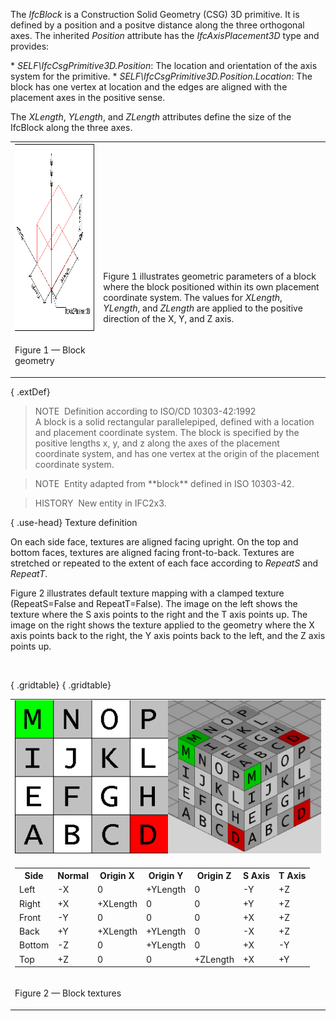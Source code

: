 The _IfcBlock_ is a Construction Solid Geometry (CSG) 3D primitive. It is defined by a position and a positve distance along the three orthogonal axes. The inherited _Position_ attribute has the _IfcAxisPlacement3D_ type and provides:

\* _SELF\IfcCsgPrimitive3D.Position_: The location and orientation of the axis system for the primitive.
\* _SELF\IfcCsgPrimitive3D.Position.Location_: The block has one vertex at location and the edges are aligned with the placement axes in the positive sense.

The _XLength_, _YLength_, and _ZLength_ attributes define the size of the IfcBlock along the three axes.

<table cellpadding="2" cellspacing="2" summary="block geometry">
<tr>
<td><img alt="block" src="../../../../../../figures/ifcblock-layout1.png" border="0" height="300" width="400"></td>
<td style="vertical-align:bottom;">
<p class="small">Figure 1 illustrates geometric parameters of a block where the block positioned within its own placement
coordinate system. The values for <em>XLength</em>, <em>YLength</em>, and <em>ZLength</em> are applied to the positive
direction of the X, Y, and Z axis.</p>
</td>
</tr>
<tr>
<td>
<p class="figure">Figure 1 &mdash; Block geometry</p>
</td>
<td>&nbsp;</td>
</tr>
</table>



{ .extDef}
> NOTE&nbsp; Definition according to ISO/CD 10303-42:1992  
> A block is a solid rectangular parallelepiped, defined with a location and placement coordinate system. The block is specified by the positive lengths x, y, and z along the axes of the placement coordinate system, and has one vertex at the origin of the placement coordinate system.

> NOTE&nbsp; Entity adapted from \*\*block\*\* defined in ISO 10303-42.

> HISTORY&nbsp; New entity in IFC2x3.

{ .use-head}
Texture definition

On each side face, textures are aligned facing upright. On the top and bottom faces, textures are aligned facing front-to-back. Textures are stretched or repeated to the extent of each face according to _RepeatS_ and _RepeatT_.

Figure 2 illustrates default texture mapping with a clamped texture (RepeatS=False and RepeatT=False). The image on the left shows the texture where the S axis points to the right and the T axis points up. The image on the right shows the texture applied to the geometry where the X axis points back to the right, the Y axis points back to the left, and the Z axis points up.

&nbsp;

{ .gridtable}
{ .gridtable}
<table summary="block texture" class="gridtable">
<tr>
<td><img src="../../../../../../figures/ifcblock-texture.png" alt="texture"></td>
</tr>
<tr>
<td>
<table summary="texture" width="512" class="gridtable">
<tr>
<th>Side</th>
<th>Normal</th>
<th>Origin X</th>
<th>Origin Y</th>
<th>Origin Z</th>
<th>S Axis</th>
<th>T Axis</th>
</tr>
<tr>
<td>Left</td>
<td>-X</td>
<td>0</td>
<td>+YLength</td>
<td>0</td>
<td>-Y</td>
<td>+Z</td>
</tr>
<tr>
<td>Right</td>
<td>+X</td>
<td>+XLength</td>
<td>0</td>
<td>0</td>
<td>+Y</td>
<td>+Z</td>
</tr>
<tr>
<td>Front</td>
<td>-Y</td>
<td>0</td>
<td>0</td>
<td>0</td>
<td>+X</td>
<td>+Z</td>
</tr>
<tr>
<td>Back</td>
<td>+Y</td>
<td>+XLength</td>
<td>+YLength</td>
<td>0</td>
<td>-X</td>
<td>+Z</td>
</tr>
<tr>
<td>Bottom</td>
<td>-Z</td>
<td>0</td>
<td>+YLength</td>
<td>0</td>
<td>+X</td>
<td>-Y</td>
</tr>
<tr>
<td>Top</td>
<td>+Z</td>
<td>0</td>
<td>0</td>
<td>+ZLength</td>
<td>+X</td>
<td>+Y</td>
</tr>
</table>
</td>
</tr>
<tr>
<td>
<p class="figure">Figure 2 &mdash; Block textures</p>
</td>
</tr>
</table>
